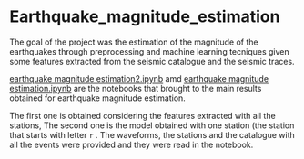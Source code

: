 # Earthquake_magnitude_estimation

The goal of the project was the estimation of the magnitude of the earthquakes through preprocessing and machine learning tecniques given some features extracted from the seismic catalogue and the seismic traces. 

[earthquake magnitude estimation2.ipynb](https://github.com/Iron486/Earthquake_magnitude_estimation/blob/main/earthquake_magnitude_estimation2.ipynb) amd
 [earthquake magnitude estimation.ipynb](https://github.com/Iron486/Earthquake_magnitude_estimation/blob/main/earthquake_magnitude_estimation.ipynb) are the notebooks 
that brought to the main results obtained for earthquake magnitude estimation. 

The first one is obtained considering the features extracted with all the stations,
The second one is the model obtained with one station (the station that starts with letter `r` .
The waveforms, the stations and the catalogue with all the events were provided and they were read in the notebook.
